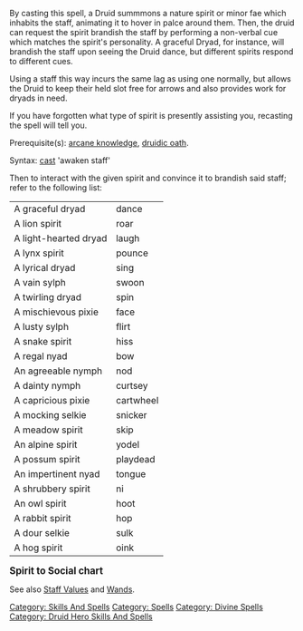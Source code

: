By casting this spell, a Druid summmons a nature spirit or minor fae
which inhabits the staff, animating it to hover in palce around them.
Then, the druid can request the spirit brandish the staff by performing
a non-verbal cue which matches the spirit's personality. A graceful
Dryad, for instance, will brandish the staff upon seeing the Druid
dance, but different spirits respond to different cues.

Using a staff this way incurs the same lag as using one normally, but
allows the Druid to keep their held slot free for arrows and also
provides work for dryads in need.

If you have forgotten what type of spirit is presently assisting you,
recasting the spell will tell you.

Prerequisite(s): [arcane knowledge](Arcane_Knowledge "wikilink"),
[druidic oath](Druidic_Oath "wikilink").

Syntax: [cast](Cast "wikilink") 'awaken staff' <staff>

Then to interact with the given spirit and convince it to brandish said
staff; refer to the following list:

|                       |           |
|-----------------------|-----------|
| A graceful dryad      | dance     |
| A lion spirit         | roar      |
| A light-hearted dryad | laugh     |
| A lynx spirit         | pounce    |
| A lyrical dryad       | sing      |
| A vain sylph          | swoon     |
| A twirling dryad      | spin      |
| A mischievous pixie   | face      |
| A lusty sylph         | flirt     |
| A snake spirit        | hiss      |
| A regal nyad          | bow       |
| An agreeable nymph    | nod       |
| A dainty nymph        | curtsey   |
| A capricious pixie    | cartwheel |
| A mocking selkie      | snicker   |
| A meadow spirit       | skip      |
| An alpine spirit      | yodel     |
| A possum spirit       | playdead  |
| An impertinent nyad   | tongue    |
| A shrubbery spirit    | ni        |
| An owl spirit         | hoot      |
| A rabbit spirit       | hop       |
| A dour selkie         | sulk      |
| A hog spirit          | oink      |

<big>**Spirit to Social chart**</big>

See also [Staff Values](Staff_Values "wikilink") and
[Wands](:Category:_Wands "wikilink").

[Category: Skills And Spells](Category:_Skills_And_Spells "wikilink")
[Category: Spells](Category:_Spells "wikilink") [Category: Divine
Spells](Category:_Divine_Spells "wikilink") [Category: Druid Hero Skills
And Spells](Category:_Druid_Hero_Skills_And_Spells "wikilink")
